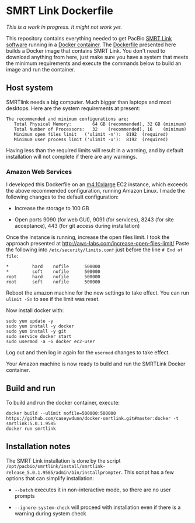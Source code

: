 # SMRT Link Dockerfile

*This is a work in progress. It might not work yet.*

This repository contains everything needed to get PacBio [SMRT Link software](http://www.pacb.com/support/software-downloads/) running in a [Docker container](https://www.docker.com/what-docker). The [Dockerfile](https://docs.docker.com/engine/reference/builder/) presented here builds a Docker image that contains SMRT Link. You don't need to download anything from here, just make sure you have a system that meets the minimum requirements and execute the commands below to build an image and run the container.

## Host system

SMRTlink needs a big computer. Much bigger than laptops and most desktops. Here are the system requirements at present:


    The recommended and minimum configurations are:
       Total Physical Memory:        64 GB (recommended), 32 GB (minimum)
       Total Number of Processors:   32    (recommended), 16    (minimum)
       Minimum open files limit   ('ulimit -n'):  8192  (required)
       Minimum user process limit ('ulimit -u'):  8192  (required)

Having less than the required limits will result in a warning, and by default installation will not complete if there are any warnings. 

### Amazon Web Services

I developed this Dockerfile on an [m4.10xlarge](https://aws.amazon.com/ec2/instance-types/) EC2 instance, which exceeds the above recommended configuration, running Amazon Linux. I made the following changes to the default configuration:

- Increase the storage to 100 GB

- Open ports 9090 (for web GUI), 9091 (for services), 8243 (for site acceptance), 443 (for git access during installation) 

Once the instance is running, increase the open files limit. I took the approach presented at http://aws-labs.com/increase-open-files-limit/ Paste the following into `/etc/security/limits.conf` just before the line `# End of file`: 

    *         hard    nofile      500000
    *         soft    nofile      500000
    root      hard    nofile      500000
    root      soft    nofile      500000

Reboot the amazon machine for the new settings to take effect. You can run `ulimit -Sn` to see if the limit was reset. 

Now install docker with:

    sudo yum update -y
    sudo yum install -y docker
    sudo yum install -y git
    sudo service docker start
    sudo usermod -a -G docker ec2-user

Log out and then log in again for the `usermod` changes to take effect.

Your Amazon machine is now ready to build and run the SMRTLink Docker container.

## Build and run

To build and run the docker container, execute:

    docker build --ulimit nofile=500000:500000 https://github.com/caseywdunn/docker-smrtlink.git#master:docker -t smrtlink:5.0.1.9585
    docker run smrtlink

## Installation notes

The SMRT Link installation is done by the script `/opt/pacbio/smrtlink/install/smrtlink-release_5.0.1.9585/admin/bin/installprompter`. This script has a few options that can simplify installation:

- `--batch` executes it in non-interactive mode, so there are no user prompts

- `--ignore-system-check` will proceed with installation even if there is a warning during system check
